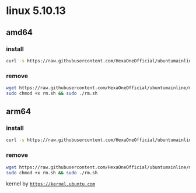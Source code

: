 # linux 5.10.13
 
## amd64

### install
```bash
curl -s https://raw.githubusercontent.com/HexaOneOfficial/ubuntumainline/main/catalog/5.10.13/amd64.sh | sh
``` 
### remove
```bash
wget https://raw.githubusercontent.com/HexaOneOfficial/ubuntumainline/main/catalog/5.10.13/rm.sh
sudo chmod +x rm.sh && sudo ./rm.sh
```
## arm64

### install
```bash
curl -s https://raw.githubusercontent.com/HexaOneOfficial/ubuntumainline/main/catalog/5.10.13/arm64.sh | sh
``` 
### remove
```bash
wget https://raw.githubusercontent.com/HexaOneOfficial/ubuntumainline/main/catalog/5.10.13/rm.sh
sudo chmod +x rm.sh && sudo ./rm.sh
``` 
 
 
kernel by [`https://kernel.ubuntu.com`](https://kernel.ubuntu.com/)
